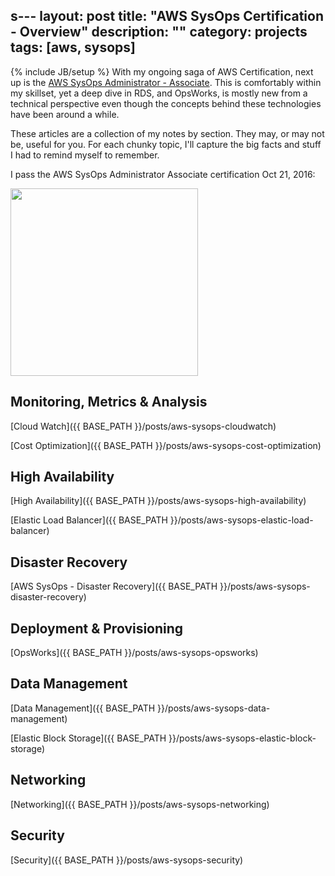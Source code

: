 s---
layout: post
title: "AWS SysOps Certification - Overview"
description: ""
category: projects
tags: [aws, sysops]
---
{% include JB/setup %}
With my ongoing saga of AWS Certification, next up is the [AWS SysOps Administrator - Associate](https://aws.amazon.com/certification/certified-sysops-admin-associate/). This is comfortably within my skillset, yet a deep dive in RDS, and OpsWorks, is mostly new from a technical perspective even though the concepts behind these technologies have been around a while. 

These articles are a collection of my notes by section. They may, or may not be, useful for you. For each chunky topic, I'll capture the big facts and stuff I had to remind myself to remember.

I pass the AWS SysOps Administrator Associate certification Oct 21, 2016: 

<img src="{{ BASE_PATH }}/assets/themes/ricify/images/sysops-associate-clr.jpg" width="300">

## Monitoring, Metrics &amp; Analysis
[Cloud Watch]({{ BASE_PATH }}/posts/aws-sysops-cloudwatch)

[Cost Optimization]({{ BASE_PATH }}/posts/aws-sysops-cost-optimization)

## High Availability
[High Availability]({{ BASE_PATH }}/posts/aws-sysops-high-availability)

[Elastic Load Balancer]({{ BASE_PATH }}/posts/aws-sysops-elastic-load-balancer)

## Disaster Recovery
[AWS SysOps - Disaster Recovery]({{ BASE_PATH }}/posts/aws-sysops-disaster-recovery)

## Deployment & Provisioning
[OpsWorks]({{ BASE_PATH }}/posts/aws-sysops-opsworks)


## Data Management
[Data Management]({{ BASE_PATH }}/posts/aws-sysops-data-management)

[Elastic Block Storage]({{ BASE_PATH }}/posts/aws-sysops-elastic-block-storage)

## Networking

[Networking]({{ BASE_PATH }}/posts/aws-sysops-networking)

## Security

[Security]({{ BASE_PATH }}/posts/aws-sysops-security)